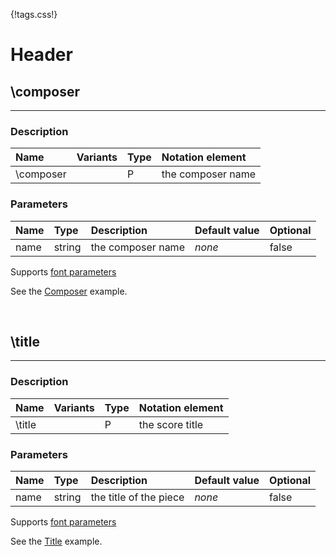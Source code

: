 {!tags.css!}

# Header


## \composer

-------

### Description

| Name | Variants | Type | Notation element |
| :----| :--------| :----| :----------------|
| \composer |  | P | the composer name |




### Parameters

| Name        	| Type   | Description    | Default value  | Optional |
| :------------ |:-------| :--------------| :------------- | :--------| 
| name | string | the composer name | *none* | false |
Supports [font parameters](/refs/tagsparams/#text-parameters)

See the [Composer](../../../examples/mozart581/) example.





<br />


## \title

-------

### Description

| Name | Variants | Type | Notation element |
| :----| :--------| :----| :----------------|
| \title |  | P | the score title |




### Parameters

| Name        	| Type   | Description    | Default value  | Optional |
| :------------ |:-------| :--------------| :------------- | :--------| 
| name | string | the title of the piece | *none* | false |
Supports [font parameters](/refs/tagsparams/#text-parameters)

See the [Title](../../../examples/mozart581/) example.



